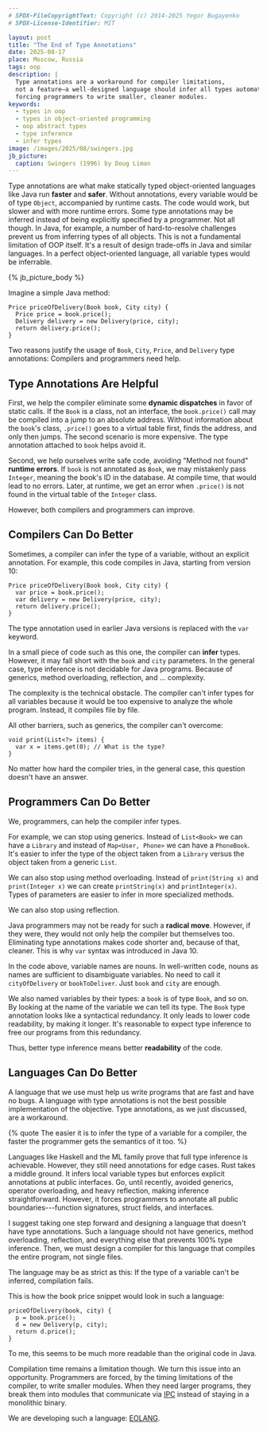 ```yaml
---
# SPDX-FileCopyrightText: Copyright (c) 2014-2025 Yegor Bugayenko
# SPDX-License-Identifier: MIT

layout: post
title: "The End of Type Annotations"
date: 2025-08-17
place: Moscow, Russia
tags: oop
description: |
  Type annotations are a workaround for compiler limitations,
  not a feature—a well-designed language should infer all types automatically,
  forcing programmers to write smaller, cleaner modules.
keywords:
  - types in oop
  - types in object-oriented programming
  - oop abstract types
  - type inference
  - infer types
image: /images/2025/08/swingers.jpg
jb_picture:
  caption: Swingers (1996) by Doug Liman
---
```


Type annotations are what make statically typed object-oriented languages like Java run **faster** and **safer**.
Without annotations, every variable would be of type `Object`, accompanied by runtime casts.
The code would work, but slower and with more runtime errors.
Some type annotations may be inferred instead of being explicitly specified by a programmer.
Not all though.
In Java, for example, a number of hard-to-resolve challenges prevent us from inferring types of all objects.
This is not a fundamental limitation of OOP itself.
It's a result of design trade-offs in Java and similar languages.
In a perfect object-oriented language, all variable types would be inferrable.

<!--more-->

{% jb_picture_body %}

Imagine a simple Java method:

```
Price priceOfDelivery(Book book, City city) {
  Price price = book.price();
  Delivery delivery = new Delivery(price, city);
  return delivery.price();
}
```

Two reasons justify the usage of `Book`, `City`, `Price`, and `Delivery` type annotations:
Compilers and programmers need help.

## Type Annotations Are Helpful

First, we help the compiler eliminate some **dynamic dispatches** in favor of static calls.
If the `Book` is a class, not an interface, the `book.price()` call may be compiled into a jump to an absolute address.
Without information about the `book`'s class, `.price()` goes to a virtual table first, finds the address, and only then jumps.
The second scenario is more expensive.
The type annotation attached to `book` helps avoid it.

Second, we help ourselves write safe code, avoiding "Method not found" **runtime errors**.
If `book` is not annotated as `Book`, we may mistakenly pass `Integer`, meaning the book's ID in the database.
At compile time, that would lead to no errors.
Later, at runtime, we get an error when `.price()` is not found in the virtual table of the `Integer` class.

However, both compilers and programmers can improve.

## Compilers Can Do Better

Sometimes, a compiler can infer the type of a variable, without an explicit annotation.
For example, this code compiles in Java, starting from version 10:

```
Price priceOfDelivery(Book book, City city) {
  var price = book.price();
  var delivery = new Delivery(price, city);
  return delivery.price();
}
```

The type annotation used in earlier Java versions is replaced with the `var` keyword.

In a small piece of code such as this one, the compiler can **infer** types.
However, it may fall short with the `book` and `city` parameters.
In the general case, type inference is not decidable for Java programs.
Because of generics, method overloading, reflection, and ... complexity.

The complexity is the technical obstacle.
The compiler can't infer types for all variables because it would be too expensive to analyze the whole program.
Instead, it compiles file by file.

All other barriers, such as generics, the compiler can't overcome:

```
void print(List<?> items) {
  var x = items.get(0); // What is the type?
}
```

No matter how hard the compiler tries, in the general case, this question doesn't have an answer.

## Programmers Can Do Better

We, programmers, can help the compiler infer types.

For example, we can stop using generics.
Instead of `List<Book>` we can have a `Library` and instead of `Map<User, Phone>` we can have a `PhoneBook`.
It's easier to infer the type of the object taken from a `Library` versus the object taken from a generic `List`.

We can also stop using method overloading.
Instead of `print(String x)` and `print(Integer x)` we can create `printString(x)` and `printInteger(x)`.
Types of parameters are easier to infer in more specialized methods.

We can also stop using reflection.

Java programmers may not be ready for such a **radical move**.
However, if they were, they would not only help the compiler but themselves too.
Eliminating type annotations makes code shorter and, because of that, cleaner.
This is why `var` syntax was introduced in Java 10.

In the code above, variable names are nouns.
In well-written code, nouns as names are sufficient to disambiguate variables.
No need to call it `cityOfDelivery` or `bookToDeliver`.
Just `book` and `city` are enough.

We also named variables by their types: a `book` is of type `Book`, and so on.
By looking at the name of the variable we can tell its type.
The `Book` type annotation looks like a syntactical redundancy.
It only leads to lower code readability, by making it longer.
It's reasonable to expect type inference to free our programs from this redundancy.

Thus, better type inference means better **readability** of the code.

## Languages Can Do Better

A language that we use must help us write programs that are fast and have no bugs.
A language with type annotations is not the best possible implementation of the objective.
Type annotations, as we just discussed, are a workaround.

{% quote The easier it is to infer the type of a variable for a compiler, the faster the programmer gets the semantics of it too. %}

Languages like Haskell and the ML family prove that full type inference is achievable.
However, they still need annotations for edge cases.
Rust takes a middle ground.
It infers local variable types but enforces explicit annotations at public interfaces.
Go, until recently, avoided generics, operator overloading, and heavy reflection, making inference straightforward.
However, it forces programmers to annotate all public boundaries---function signatures, struct fields, and interfaces.

I suggest taking one step forward and designing a language that doesn't have type annotations.
Such a language should not have generics, method overloading, reflection, and everything else that prevents 100% type inference.
Then, we must design a compiler for this language that compiles the entire program, not single files.

The language may be as strict as this:
If the type of a variable can't be inferred, compilation fails.

This is how the book price snippet would look in such a language:

```
priceOfDelivery(book, city) {
  p = book.price();
  d = new Delivery(p, city);
  return d.price();
}
```

To me, this seems to be much more readable than the original code in Java.

Compilation time remains a limitation though.
We turn this issue into an opportunity.
Programmers are forced, by the timing limitations of the compiler, to write smaller modules.
When they need larger programs, they break them into modules that communicate via [IPC] instead of staying in a monolithic binary.

We are developing such a language: [EOLANG].

[IPC]: https://en.wikipedia.org/wiki/Inter-process_communication
[EOLANG]: https://www.eolang.org
